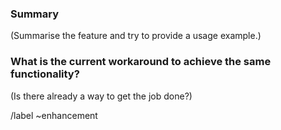 <!---
Please read this!

Before opening a new issue, make sure to skim through the documentation
at http://ml.pages.km3net.de/OrcaSong
--->

### Summary

(Summarise the feature and try to provide a usage example.)

### What is the current workaround to achieve the same functionality?

(Is there already a way to get the job done?)

/label ~enhancement
